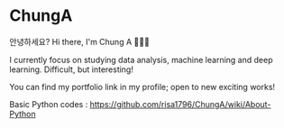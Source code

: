 # ChungA

안녕하세요?
Hi there, I'm Chung A 👩🏻‍💻


I currently focus on studying data analysis, machine learning and deep learning. 
Difficult, but interesting! 

You can find my portfolio link in my profile; open to new exciting works! 

Basic Python codes : https://github.com/risa1796/ChungA/wiki/About-Python
